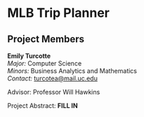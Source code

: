 # MLB Trip Planner

## Project Members
**Emily Turcotte**  
*Major:* Computer Science  
*Minors:* Business Analytics and Mathematics  
*Contact:* turcotea@mail.uc.edu

Advisor: Professor Will Hawkins

Project Abstract: **FILL IN**
